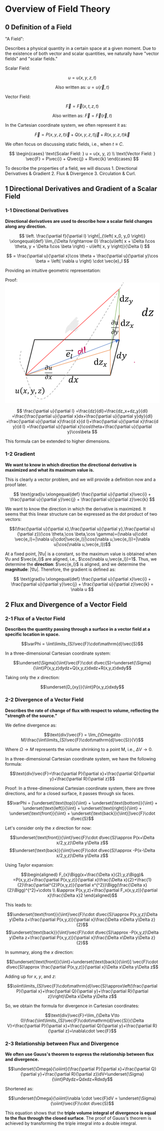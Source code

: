 # Overview of Field Theory

## 0 Definition of a Field

"A Field":

Describes a physical quantity in a certain space at a given moment. Due to the existence of both vector and scalar quantities, we naturally have "vector fields" and "scalar fields."

Scalar Field:

$$ u = u(x, y, z, t) $$

$$ \text{Also written as: } u = u(\vec{r}, t) $$

Vector Field:

$$ \vec{F} = \vec{F}(x, t, z, t) $$

$$ \text{Also written as: } \vec{F} = \vec{F}(\vec{r}, t) $$

In the Cartesian coordinate system, we often represent it as:

$$ \vec{F} = P(x, y, z, t)\vec{i} + Q(x, y, z, t)\vec{j} + R(x, y, z, t)\vec{k} $$

We often focus on discussing static fields, i.e., when ${t\equiv C}$.

$$ \begin{cases}
  \text{Scalar Field: } u = u(x, y, z) \\
  \text{Vector Field: } \vec{F} = P\vec{i} + Q\vec{j} + R\vec{k}
\end{cases} $$

To describe the properties of a field, we will discuss 1. Directional Derivatives & Gradient 2. Flux & Divergence 3. Circulation & Curl.

## 1 Directional Derivatives and Gradient of a Scalar Field

### 1-1 Directional Derivatives

**Directional derivatives are used to describe how a scalar field changes along any direction.**

$$ \left. \frac{\partial f}{\partial l} \right|_{\left( x_0, y_0 \right)} \xlongequal{def} \lim_{\Delta l\rightarrow 0} \frac{u\left( x + \Delta l\cos \theta, y + \Delta l\cos \beta \right) - u\left( x, y \right)}{\Delta l} $$

$$ = \frac{\partial u}{\partial x}\cos \theta + \frac{\partial u}{\partial y}\cos \beta = \left( \nabla u \right) \cdot \vec{e}_l $$

Providing an intuitive geometric representation:

Proof:
![](Pasted%20image%2020230924140736.png)

$$
\frac{\partial u}{\partial l}
=\frac{dz}{dl}=\frac{dz_x+dz_y}{dl}
=\frac{\frac{\partial u}{\partial x}dx+\frac{\partial u}{\partial y}dy}{dl}
=\frac{\partial u}{\partial x}\frac{d x}{d l}+\frac{\partial u}{\partial x}\frac{d y}{d l}
=\frac{\partial u}{\partial x}\cos\theta+\frac{\partial u}{\partial y}\cos\beta
$$

This formula can be extended to higher dimensions.

### 1-2 Gradient

**We want to know in which direction the directional derivative is maximized and what its maximum value is.**

This is clearly a vector problem, and we will provide a definition now and a proof later.

$$ \text{grad}u \xlongequal{def} \frac{\partial u}{\partial x}\vec{i} + \frac{\partial u}{\partial y}\vec{j} + \frac{\partial u}{\partial z}\vec{k} $$

We want to know the direction in which the derivative is maximized. It seems that this linear structure can be expressed as the dot product of two vectors:

$$(\frac{\partial u}{\partial x},\frac{\partial u}{\partial y},\frac{\partial u}{\partial z})(\cos \theta,\cos \beta,\cos \gamma)=(\nabla u)\cdot \vec{e_l}=|\nabla u|\cdot|\vec{e_l}|\cos(\nabla u,\vec{e_l})=|\nabla u|\cos(\nabla u,\vec{e_l})$$

At a fixed point, $|\nabla u|$ is a constant, so the maximum value is obtained when $\nabla u$ and $\vec{e_l}$ are aligned, i.e., $\cos(\nabla u,\vec{e_l})=1$. Thus, we determine the **direction**: $\vec{e_l}$ is aligned, and we determine the **magnitude**: $|\nabla u|$. Therefore, the gradient is defined as:

$$ \text{grad}u \xlongequal{def} \frac{\partial u}{\partial x}\vec{i} + \frac{\partial u}{\partial y}\vec{j} + \frac{\partial u}{\partial z}\vec{k} = \nabla u $$

## 2 Flux and Divergence of a Vector Field

### 2-1 Flux of a Vector Field

**Describes the quantity passing through a surface in a vector field at a specific location in space.**

$$\varPhi = \iint\limits_{S}\vec{F}\cdot\mathrm{d}\vec{S}$$

In a three-dimensional Cartesian coordinate system:

$$\underset{\Sigma}{\iint}\vec{F}\cdot d\vec{S}=\underset{\Sigma}{\iint}P(x,y,z)dydz+Q(x,y,z)dxdz+R(x,y,z)dxdy$$

Taking only the $x$ direction:

$$\underset{D_{xy}}{\iint}P(x,y,z)dxdy$$

### 2-2 Divergence of a Vector Field

**Describes the rate of change of flux with respect to volume, reflecting the "strength of the source."**

We define divergence as:

$$\text{div}\vec{F} = \lim_{\Omega\to M}\frac{\iint\limits_{S}\vec{F}\cdot\mathrm{d}\vec{S}}{V}$$

Where $\Omega\to M$ represents the volume shrinking to a point M, i.e., $\Delta V \to 0$.

In a three-dimensional Cartesian coordinate system, we have the following formula:

$$\text{div}\vec{F}=\frac{\partial P}{\partial x}+\frac{\partial Q}{\partial y}+\frac{\partial R}{\partial z}$$

Proof:
In a three-dimensional Cartesian coordinate system, there are three directions, and for a closed surface, it passes through six faces.

$$\varPhi = [\underset{\text{top}}{\iint} + \underset{\text{bottom}}{\iint} + \underset{\text{left}}{\iint} + \underset{\text{right}}{\iint} + \underset{\text{front}}{\iint} + \underset{\text{back}}{\iint}]\vec{F}\cdot d\vec{S}$$

Let's consider only the $x$ direction for now:

$$\underset{\text{front}}{\iint}\vec{F}\cdot d\vec{S}\approx P(x+\Delta x/2,y,z)\Delta y\Delta z$$
$$\underset{\text{back}}{\iint}\vec{F}\cdot d\vec{S}\approx -P(x-\Delta x/2,y,z)\Delta y\Delta z$$

Using Taylor expansion:

$$\begin{aligned}
F_{x}\Bigg(x+\frac{\Delta x}{2},y,z\Bigg)& =P(x,y,z)+\frac{\partial P(x,y,z)}{\partial x}\frac{\Delta x}{2}+\frac{1}{2}\frac{\partial^{2}P(x,y,z)}{\partial x^{^2}}\Bigg(\frac{\Delta x}{2}\Bigg)^{^2}+\cdots   \\
&\approx P(x,y,z)+\frac{\partial F_x(x,y,z)}{\partial x}\frac{\Delta x}2
\end{aligned}$$

This leads to:

$$\underset{\text{front}}{\iint}\vec{F}\cdot d\vec{S}\approx P(x,y,z)\Delta y\Delta z+\frac{\partial P(x,y,z)}{\partial x}\frac{\Delta x\Delta y\Delta z}{2}$$
$$\underset{\text{back}}{\iint}\vec{F}\cdot d\vec{S}\approx -P(x,y,z)\Delta y\Delta z+\frac{\partial P(x,y,z)}{\partial x}\frac{\Delta x\Delta y\Delta z}{2}$$

In summary, along the $x$ direction:

$$[\underset{\text{front}}{\iint}+\underset{\text{back}}{\iint}] \vec{F}\cdot d\vec{S}\approx \frac{\partial P(x,y,z)}{\partial x}\Delta x\Delta y\Delta z$$

Adding up for $x$, $y$, and $z$:

$$\oiint\limits_{S}\vec{F}\cdot\mathrm{d}\vec{S}\approx\left(\frac{\partial P}{\partial x}+\frac{\partial Q}{\partial y}+\frac{\partial R}{\partial z}\right)\Delta x\Delta y\Delta z$$

So, we obtain the formula for divergence in Cartesian coordinates:

$$\text{div}\vec{F}=\lim_{\Delta V\to 0}\frac{\iint\limits_{S}\vec{F}\cdot\mathrm{d}\vec{S}}{\Delta V}=\frac{\partial P}{\partial x}+\frac{\partial Q}{\partial y}+\frac{\partial R}{\partial z}=\nabla\cdot \vec{F}$$

### 2-3 Relationship between Flux and Divergence

**We often use Gauss's theorem to express the relationship between flux and divergence.**

$$\underset{\Omega}{\oiiint}(\frac{\partial P}{\partial x}+\frac{\partial Q}{\partial y}+\frac{\partial R}{\partial z})dV=\underset{\Sigma}{\iint}Pdydz+Qdxdz+Rdxdy$$

Shortened as:

$$\underset{\Omega}{\oiiint}\nabla \cdot \vec{F}dV = \underset{\Sigma}{\oiint}\vec{F}\cdot d\vec{S}$$

This equation shows that the **triple volume integral of divergence is equal to the flux through the closed surface**. The proof of Gauss's theorem is achieved by transforming the triple integral into a double integral.
